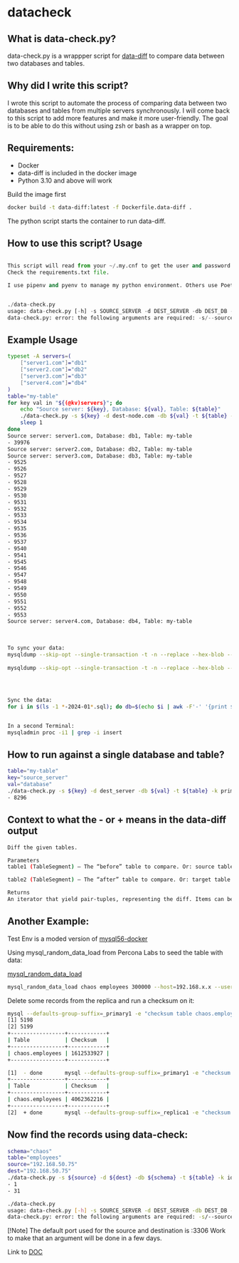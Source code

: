 # datacheck

## What is data-check.py?

data-check.py is a wrappper script for [data-diff](https://github.com/datafold/data-diff) to compare data between two databases and tables.

## Why did I write this script?

I wrote this script to automate the process of comparing data between two databases and tables from multiple servers synchronously. I will come back to this script to add more features and make it more user-friendly. The goal is to be able to do this without using zsh or bash as a wrapper on top.


## Requirements:

- Docker 
- data-diff is included in the docker image
- Python 3.10 and above will work


Build the image first

```bash
docker build -t data-diff:latest -f Dockerfile.data-diff .
```

The python script starts the container to run data-diff.

## How to use this script? Usage

```python

This script will read from your ~/.my.cnf to get the user and password. You need configparser.
Check the requirements.txt file.  

I use pipenv and pyenv to manage my python environment. Others use Poetry or pip.


./data-check.py
usage: data-check.py [-h] -s SOURCE_SERVER -d DEST_SERVER -db DEST_DB -t TABLE -k PRIMARY_KEY
data-check.py: error: the following arguments are required: -s/--source_server, -d/--dest_server, -db/--dest_db, -t/--table, -k/--primary_key
```

## Example Usage

```bash
typeset -A servers=(
    ["server1.com"]="db1"
    ["server2.com"]="db2"
    ["server3.com"]="db3"
    ["server4.com"]="db4"
)
table="my-table"
for key val in "${(@kv)servers}"; do
    echo "Source server: ${key}, Database: ${val}, Table: ${table}"
    ./data-check.py -s ${key} -d dest-node.com -db ${val} -t ${table} -k id
    sleep 1
done
Source server: server1.com, Database: db1, Table: my-table
- 39976
Source server: server2.com, Database: db2, Table: my-table
Source server: server3.com, Database: db3, Table: my-table
- 9525
- 9526
- 9527
- 9528
- 9529
- 9530
- 9531
- 9532
- 9533
- 9534
- 9535
- 9536
- 9537
- 9540
- 9541
- 9545
- 9546
- 9547
- 9548
- 9549
- 9550
- 9551
- 9552
- 9553
Source server: server4.com, Database: db4, Table: my-table
 
 
 
To sync your data:
mysqldump --skip-opt --single-transaction -t -n --replace --hex-blob --quick --extended-insert db3 my-table --where="id IN (9525, 9526, 9527, 9528, 9529, 9530, 9531, 9532, 9533, 9534, 9535, 9536, 9537, 9540, 9541, 9545, 9546, 9547, 9548, 9549, 9550, 9551, 9552, 9553)" > $(hostname)-diffs-db3-my-table-$(date +%F).sql
 
mysqldump --skip-opt --single-transaction -t -n --replace --hex-blob --quick --extended-insert db1 my-table --where="id IN (39976)" > $(hostname)-diffs-db1-my-table-$(date +%F).sql
 
 


Sync the data:
for i in $(ls -1 *-2024-01*.sql); do db=$(echo $i | awk -F'-' '{print $(NF-3)}'); echo "Current file is ${i} and database ${db}"; cat ${i} | mysql ${db} ; sleep 1; done


In a second Terminal:
mysqladmin proc -i1 | grep -i insert
```

## How to run against a single database and table?

```bash
table="my-table"
key="source_server"
val="database"
./data-check.py -s ${key} -d dest_server -db ${val} -t ${table} -k primary_key
- 8296
```


## Context to what the - or + means in the data-diff output

```bash
Diff the given tables.

Parameters
table1 (TableSegment) – The “before” table to compare. Or: source table

table2 (TableSegment) – The “after” table to compare. Or: target table

Returns
An iterator that yield pair-tuples, representing the diff. Items can be either - (‘-’, row) for items in table1 but not in table2. (‘+’, row) for items in table2 but not in table1. Where row is a tuple of values, corresponding to the diffed columns.
```


## Another Example:

Test Env is a moded version of [mysql56-docker](https://github.com/ChaosHour/mysql56-docker)



Using mysql_random_data_load from Percona Labs to seed the table with data:

[mysql_random_data_load](https://github.com/Percona-Lab/mysql_random_data_load) 

```bash
mysql_random_data_load chaos employees 300000 --host=192.168.x.x --user=root --password=xxxxx
```

Delete some records from the replica and run a checksum on it:

```bash
mysql --defaults-group-suffix=_primary1 -e "checksum table chaos.employees" & mysql --defaults-group-suffix=_replica1 -e "checksum table chaos.employees" &
[1] 5198
[2] 5199
+-----------------+------------+
| Table           | Checksum   |
+-----------------+------------+
| chaos.employees | 1612533927 |
+-----------------+------------+

[1]  - done       mysql --defaults-group-suffix=_primary1 -e "checksum table chaos.employees"
+-----------------+------------+
| Table           | Checksum   |
+-----------------+------------+
| chaos.employees | 4062362216 |
+-----------------+------------+
[2]  + done       mysql --defaults-group-suffix=_replica1 -e "checksum table chaos.employees"
```


## Now find the records using data-check:
```bash
schema="chaos"
table="employees"
source="192.168.50.75"
dest="192.168.50.75"
./data-check.py -s ${source} -d ${dest} -db ${schema} -t ${table} -k id -b 20 -th 4
- 1
- 31
```

```bash
./data-check.py
usage: data-check.py [-h] -s SOURCE_SERVER -d DEST_SERVER -db DEST_DB -t TABLE -k PRIMARY_KEY [-b BISECTION_FACTOR] [-th THREADS]
data-check.py: error: the following arguments are required: -s/--source_server, -d/--dest_server, -db/--dest_db, -t/--table, -k/--primary_key
```

[!Note]
The default port used for the source and destination is :3306 Work to make that an argument will be done in a few days.

Link to [DOC](https://data-diff.readthedocs.io/en/latest/python-api.html#data_diff.diff_tables)